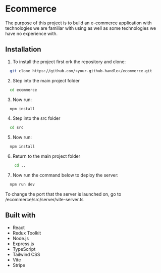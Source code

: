 # Ecommerce
The purpose of this project is to build an e-commerce application with technologies we are familiar with using as well as some technologies we have no experience with.


## Installation

1. To install the project first ork the repository and clone:
```bash
  git clone https://github.com/<your-github-handle>/ecommerce.git
```

2. Step into the main project folder
```bash
  cd ecommerce
```
3. Now run:
```bash
  npm install
```

4. Step into the src folder
```bash
  cd src
```
5. Now run:
```bash
  npm install
```
6. Return to the main project folder
```bash
    cd ..
```
7. Now run the command below to deploy the server:
```bash
  npm run dev
```
To change the port that the server is launched on, go to /ecommerce/src/server/vite-server.ts


## Built with

- React
- Redux Toolkit
- Node.js
- Express.js
- TypeScript
- Tailwind CSS
- Vite
- Stripe

